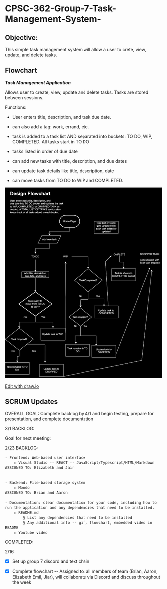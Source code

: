 # CPSC-362-Group-7-Task-Management-System-

## Objective:
  This simple task management system will allow a user to crete, view, update, and delete tasks.

## Flowchart
***Task Management Application***

Allows user to create, view, update and delete tasks. Tasks are stored between sessions.  

Functions:

- User enters title, description, and task due date. 

- can also add a tag: work, errand, etc.
- task is added to a task list AND separated into buckets: TO DO, WIP, COMPLETED. All tasks start in TO DO

- tasks listed in order of due date

- can add new tasks with title, description, and due dates

- can update task details like title, description, date

- can move tasks from TO DO to WIP and COMPLETED. 


![Flowchart](https://github.com/eliO160/CPSC-362-Group-7-Task-Management-System-/blob/main/Updated%20Flowchart.drawio.svg)

<a href= "https://app.diagrams.net/#HeliO160%2FCPSC-362-Group-7-Task-Management-System-%2Fmain%2FUntitled%20Diagram.drawio#%7B%22pageId%22%3A%22C5RBs43oDa-KdzZeNtuy%22%7D" target="_blank">Edit with draw.io</a>



## SCRUM Updates
OVERALL GOAL: Complete backlog by 4/1 and begin testing, prepare for presentation, and complete documentation 


3/1
BACKLOG:

Goal for next meeting:

2/23
BACKLOG:
  
	- Frontend: Web-based user interface 
		○ Visual Studio -- REACT -- JavaScript/Typescript/HTML/Markdown
    ASSIGNED TO: Elizabeth and Jair
		
		
	- Backend: File-based storage system
		○ Mondo
    ASSIGNED TO: Brian and Aaron
		
	- Documentation: clear documentation for your code, including how to run the application and any dependencies that need to be installed. 
		○ README.md
			§ List any dependencies that need to be installed
			§ Any additional info -- gif, flowchart, embedded video in README
		○ Youtube video
		


COMPLETED:

2/16
- [x] Set up group 7 discord and text chain

- [x] Complete flowchart -- Assigned to: all members of team (Brian, Aaron, Elizabeth Emil, Jiar), will collaborate via Discord and discuss throughout the week
      
